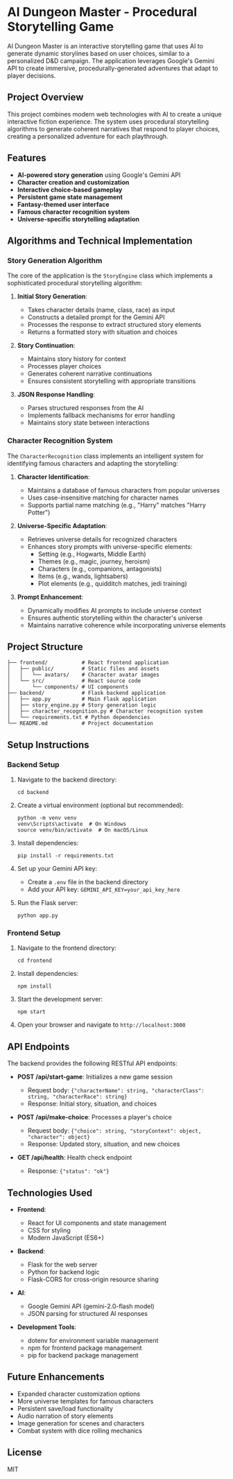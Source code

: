 # AI Dungeon Master - Procedural Storytelling Game

AI Dungeon Master is an interactive storytelling game that uses AI to generate dynamic storylines based on user choices, similar to a personalized D&D campaign. The application leverages Google's Gemini API to create immersive, procedurally-generated adventures that adapt to player decisions.

## Project Overview

This project combines modern web technologies with AI to create a unique interactive fiction experience. The system uses procedural storytelling algorithms to generate coherent narratives that respond to player choices, creating a personalized adventure for each playthrough.

## Features

- **AI-powered story generation** using Google's Gemini API
- **Character creation and customization**
- **Interactive choice-based gameplay**
- **Persistent game state management**
- **Fantasy-themed user interface**
- **Famous character recognition system**
- **Universe-specific storytelling adaptation**

## Algorithms and Technical Implementation

### Story Generation Algorithm

The core of the application is the `StoryEngine` class which implements a sophisticated procedural storytelling algorithm:

1. **Initial Story Generation**:
   - Takes character details (name, class, race) as input
   - Constructs a detailed prompt for the Gemini API
   - Processes the response to extract structured story elements
   - Returns a formatted story with situation and choices

2. **Story Continuation**:
   - Maintains story history for context
   - Processes player choices
   - Generates coherent narrative continuations
   - Ensures consistent storytelling with appropriate transitions

3. **JSON Response Handling**:
   - Parses structured responses from the AI
   - Implements fallback mechanisms for error handling
   - Maintains story state between interactions

### Character Recognition System

The `CharacterRecognition` class implements an intelligent system for identifying famous characters and adapting the storytelling:

1. **Character Identification**:
   - Maintains a database of famous characters from popular universes
   - Uses case-insensitive matching for character names
   - Supports partial name matching (e.g., "Harry" matches "Harry Potter")

2. **Universe-Specific Adaptation**:
   - Retrieves universe details for recognized characters
   - Enhances story prompts with universe-specific elements:
     - Setting (e.g., Hogwarts, Middle Earth)
     - Themes (e.g., magic, journey, heroism)
     - Characters (e.g., companions, antagonists)
     - Items (e.g., wands, lightsabers)
     - Plot elements (e.g., quidditch matches, jedi training)

3. **Prompt Enhancement**:
   - Dynamically modifies AI prompts to include universe context
   - Ensures authentic storytelling within the character's universe
   - Maintains narrative coherence while incorporating universe elements

## Project Structure

```
├── frontend/           # React frontend application
│   ├── public/         # Static files and assets
│   │   └── avatars/    # Character avatar images
│   └── src/            # React source code
│       └── components/ # UI components
├── backend/            # Flask backend application
│   ├── app.py          # Main Flask application
│   ├── story_engine.py # Story generation logic
│   ├── character_recognition.py # Character recognition system
│   └── requirements.txt # Python dependencies
└── README.md           # Project documentation
```

## Setup Instructions

### Backend Setup

1. Navigate to the backend directory:
   ```
   cd backend
   ```

2. Create a virtual environment (optional but recommended):
   ```
   python -m venv venv
   venv\Scripts\activate  # On Windows
   source venv/bin/activate  # On macOS/Linux
   ```

3. Install dependencies:
   ```
   pip install -r requirements.txt
   ```

4. Set up your Gemini API key:
   - Create a `.env` file in the backend directory
   - Add your API key: `GEMINI_API_KEY=your_api_key_here`

5. Run the Flask server:
   ```
   python app.py
   ```

### Frontend Setup

1. Navigate to the frontend directory:
   ```
   cd frontend
   ```

2. Install dependencies:
   ```
   npm install
   ```

3. Start the development server:
   ```
   npm start
   ```

4. Open your browser and navigate to `http://localhost:3000`

## API Endpoints

The backend provides the following RESTful API endpoints:

- **POST /api/start-game**: Initializes a new game session
  - Request body: `{"characterName": string, "characterClass": string, "characterRace": string}`
  - Response: Initial story, situation, and choices

- **POST /api/make-choice**: Processes a player's choice
  - Request body: `{"choice": string, "storyContext": object, "character": object}`
  - Response: Updated story, situation, and new choices

- **GET /api/health**: Health check endpoint
  - Response: `{"status": "ok"}`

## Technologies Used

- **Frontend**: 
  - React for UI components and state management
  - CSS for styling
  - Modern JavaScript (ES6+)

- **Backend**: 
  - Flask for the web server
  - Python for backend logic
  - Flask-CORS for cross-origin resource sharing

- **AI**: 
  - Google Gemini API (gemini-2.0-flash model)
  - JSON parsing for structured AI responses

- **Development Tools**:
  - dotenv for environment variable management
  - npm for frontend package management
  - pip for backend package management

## Future Enhancements

- Expanded character customization options
- More universe templates for famous characters
- Persistent save/load functionality
- Audio narration of story elements
- Image generation for scenes and characters
- Combat system with dice rolling mechanics

## License

MIT